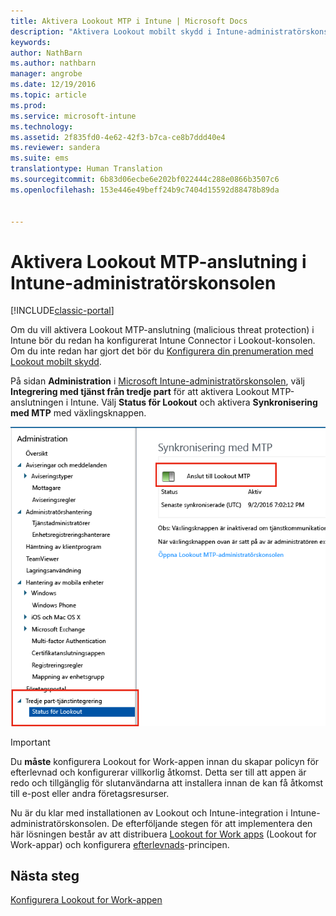 ```yaml
---
title: Aktivera Lookout MTP i Intune | Microsoft Docs
description: "Aktivera Lookout mobilt skydd i Intune-administratörskonsolen."
keywords: 
author: NathBarn
ms.author: nathbarn
manager: angrobe
ms.date: 12/19/2016
ms.topic: article
ms.prod: 
ms.service: microsoft-intune
ms.technology: 
ms.assetid: 2f835fd0-4e62-42f3-b7ca-ce8b7ddd40e4
ms.reviewer: sandera
ms.suite: ems
translationtype: Human Translation
ms.sourcegitcommit: 6b83d06ecbe6e202bf022444c288e0866b3507c6
ms.openlocfilehash: 153e446e49beff24b9c7404d15592d88478b89da


---
```


# <a name="enable-lookout-mtp-connection-in-the-intune-admin-console"></a>Aktivera Lookout MTP-anslutning i Intune-administratörskonsolen

[!INCLUDE[classic-portal](../includes/classic-portal.md)]

Om du vill aktivera Lookout MTP-anslutning (malicious threat protection) i Intune bör du redan ha konfigurerat Intune Connector i Lookout-konsolen.  Om du inte redan har gjort det bör du [Konfigurera din prenumeration med Lookout mobilt skydd](set-up-your-subscription-with-lookout-mtp.md).

På sidan **Administration** i [Microsoft Intune-administratörskonsolen](https://manage.microsoft.com), välj **Integrering med tjänst från tredje part** för att aktivera Lookout MTP-anslutningen i Intune. Välj **Status för Lookout** och aktivera **Synkronisering med MTP** med växlingsknappen.

![skärmbild av sidan Lookout-synkronisering med växelknappen för att aktivera markerad](../media/mtp/lookout-intune-synchronization.png)

>[!IMPORTANT]
> Du **måste** konfigurera Lookout for Work-appen innan du skapar policyn för efterlevnad och konfigurerar villkorlig åtkomst. Detta ser till att appen är redo och tillgänglig för slutanvändarna att installera innan de kan få åtkomst till e-post eller andra företagsresurser.

Nu är du klar med installationen av Lookout och Intune-integration i Intune-administratörskonsolen.  De efterföljande stegen för att implementera den här lösningen består av att distribuera [Lookout for Work apps](configure-and-deploy-lookout-for-work-apps.md) (Lookout for Work-appar) och konfigurera [efterlevnads](enable-device-threat-protection-rule-in-compliance-policy.md)-principen.


## <a name="next-steps"></a>Nästa steg
[Konfigurera Lookout for Work-appen](configure-and-deploy-lookout-for-work-apps.md)



<!--HONumber=Dec16_HO4-->


